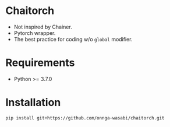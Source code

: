 # Chaitorch
- Not inspired by Chainer. 
- Pytorch wrapper. 
- The best practice for coding w/o `global` modifier.

# Requirements
- Python >= 3.7.0

# Installation
`pip install git+https://github.com/onnga-wasabi/chaitorch.git`
